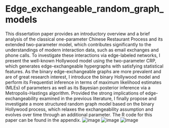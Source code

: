 # Edge_exchangeable_random_graph_models
This dissertation paper provides an introductory overview and a brief analysis of the classical one-parameter Chinese Restaurant Process and its extended two-parameter model, which contributes significantly to the understandings of modern interaction data, such as email exchanges and phone calls. To investigate these interactions via edge-labeled networks, I present the well-known Hollywood model using the two-parameter CRP, which generates edge-exchangeable hypergraphs with satisfying statistical features. As the binary edge-exchangeable graphs are more prevalent and are of great research interest, I introduce the binary Hollywood model and perform its Frequentist inference in terms of maximum likelihood estimates (MLEs) of parameters as well as its Bayesian posterior inference via a Metropolis-Hastings algorithm. Provided the strong implications of edge-exchangeability examined in the previous literature, I finally propose and investigate a more structured random graph model based on the binary Hollywood process, which relaxes the exchangeability assumption and evolves over time through an additional parameter. The R code for this paper can be found in the appendix. 
![image](https://github.com/XiaoyuOuyang/Edge_exchangeable_random_graph_models/assets/142030989/83cd431b-4db4-44f3-b5d6-a89cb61edd8c)
![image](https://github.com/XiaoyuOuyang/Edge_exchangeable_random_graph_models/assets/142030989/ee2cc7e1-4637-446a-ae3c-3cd4ceddb7a1)
![image](https://github.com/XiaoyuOuyang/Edge_exchangeable_random_graph_models/assets/142030989/16707d96-bddb-47ed-9f20-f91cb4996fa6)



  
